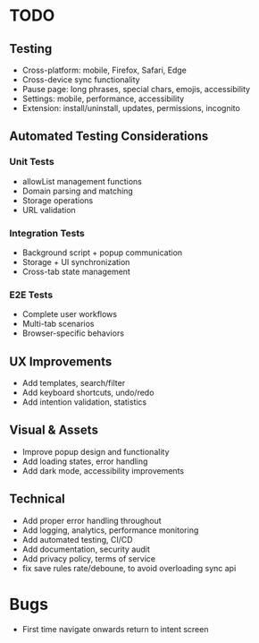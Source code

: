 # TODO

## Testing

- Cross-platform: mobile, Firefox, Safari, Edge
- Cross-device sync functionality
- Pause page: long phrases, special chars, emojis, accessibility
- Settings: mobile, performance, accessibility
- Extension: install/uninstall, updates, permissions, incognito

## Automated Testing Considerations

### Unit Tests

- allowList management functions
- Domain parsing and matching
- Storage operations
- URL validation

### Integration Tests

- Background script + popup communication
- Storage + UI synchronization
- Cross-tab state management

### E2E Tests

- Complete user workflows
- Multi-tab scenarios
- Browser-specific behaviors

## UX Improvements

- Add templates, search/filter
- Add keyboard shortcuts, undo/redo
- Add intention validation, statistics

## Visual & Assets

- Improve popup design and functionality
- Add loading states, error handling
- Add dark mode, accessibility improvements

## Technical

- Add proper error handling throughout
- Add logging, analytics, performance monitoring
- Add automated testing, CI/CD
- Add documentation, security audit
- Add privacy policy, terms of service
- fix save rules rate/deboune, to avoid overloading sync api

# Bugs

- First time navigate onwards return to intent screen
